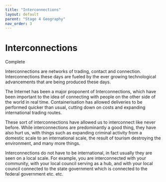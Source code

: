 ```yaml
---
title: "Interconnections"
layout: default
parent: "Stage 4 Geography"
nav_order: 3
---
```


# Interconnections
<label class="label label-green">Complete</label>

Interconnections are networks of trading, contact and connection. Interconnections these days are fueled by the ever growing technological advancements that are being produced these days.

The Internet has been a major proponent of Interconnections, which have been important to the idea of connecting with people on the other side of the world in real time. Containerisation has allowed deliveries to be performed quicker than usual, cutting down on costs and expanding international trading routes.

These sort of interconnections have allowed us to interconnect like never before. While interconnections are predominantly a good thing, they have also hurt us, with things such as expanding criminal activity from a domestic scale to an international scale, the result of tourism destroying the environment, and many more things.

Interconnections do not have to be international, in fact usually they are seen on a local scale. For example, you are interconnected with your community, with your local council serving as a hub, and with your local council connected to the state government which is connected to the federal government etc. etc.

